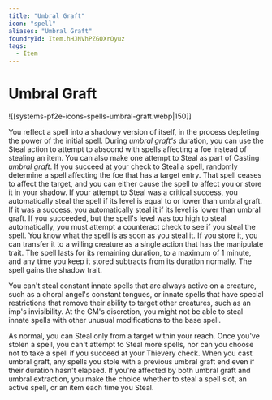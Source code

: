 ```yaml
---
title: "Umbral Graft"
icon: "spell"
aliases: "Umbral Graft"
foundryId: Item.hHJNVhPZGOXrOyuz
tags:
  - Item
---
```


# Umbral Graft
![[systems-pf2e-icons-spells-umbral-graft.webp|150]]

You reflect a spell into a shadowy version of itself, in the process depleting the power of the initial spell. During _umbral graft's_ duration, you can use the Steal action to attempt to abscond with spells affecting a foe instead of stealing an item. You can also make one attempt to Steal as part of Casting _umbral graft_. If you succeed at your check to Steal a spell, randomly determine a spell affecting the foe that has a target entry. That spell ceases to affect the target, and you can either cause the spell to affect you or store it in your shadow. If your attempt to Steal was a critical success, you automatically steal the spell if its level is equal to or lower than umbral graft. If it was a success, you automatically steal it if its level is lower than umbral graft. If you succeeded, but the spell's level was too high to steal automatically, you must attempt a counteract check to see if you steal the spell. You know what the spell is as soon as you steal it. If you store it, you can transfer it to a willing creature as a single action that has the manipulate trait. The spell lasts for its remaining duration, to a maximum of 1 minute, and any time you keep it stored subtracts from its duration normally. The spell gains the shadow trait.

You can't steal constant innate spells that are always active on a creature, such as a choral angel's constant tongues, or innate spells that have special restrictions that remove their ability to target other creatures, such as an imp's invisibility. At the GM's discretion, you might not be able to steal innate spells with other unusual modifications to the base spell.

As normal, you can Steal only from a target within your reach. Once you've stolen a spell, you can't attempt to Steal more spells, nor can you choose not to take a spell if you succeed at your Thievery check. When you cast umbral graft, any spells you stole with a previous umbral graft end even if their duration hasn't elapsed. If you're affected by both umbral graft and umbral extraction, you make the choice whether to steal a spell slot, an active spell, or an item each time you Steal.
